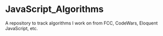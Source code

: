 # JavaScript_Algorithms

A repository to track algorithms I work on from FCC, CodeWars, Eloquent JavaScript, etc.
